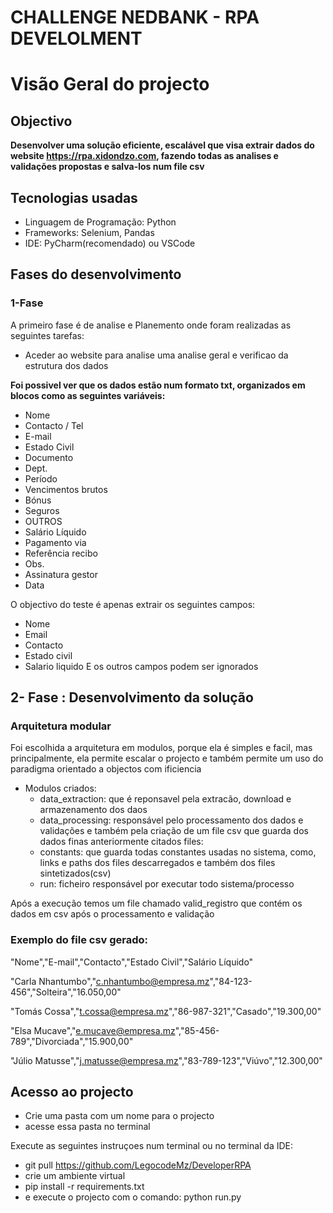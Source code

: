 # CHALLENGE NEDBANK - RPA DEVELOLMENT

# Visão Geral do projecto
## Objectivo
**Desenvolver uma solução eficiente, escalável que visa extrair dados do website https://rpa.xidondzo.com, fazendo todas as analises e validações propostas e salva-los num file csv**

## Tecnologias usadas
 - Linguagem de Programação: Python 
 - Frameworks: Selenium, Pandas 
 - IDE: PyCharm(recomendado) ou VSCode


## Fases do desenvolvimento
### 1-Fase
A primeiro fase é de analise e Planemento onde foram realizadas as seguintes tarefas:
 - Aceder ao website para analise uma analise geral e verificao da estrutura dos dados 

 **Foi possivel ver que os dados estão num formato txt, organizados em blocos como as seguintes variáveis:**
 - Nome
 - Contacto / Tel
 - E-mail
 - Estado Civil
 - Documento
 - Dept.
 - Período
 - Vencimentos brutos
 - Bónus
 - Seguros
 - OUTROS
 - Salário Líquido
 - Pagamento via
 - Referência recibo
 - Obs.
 - Assinatura gestor
 - Data

O objectivo do teste é apenas extrair os seguintes campos:
- Nome
- Email
- Contacto
- Estado civil
- Salario liquido
E os outros campos podem ser ignorados

## 2- Fase : Desenvolvimento da solução
### Arquitetura modular
Foi escolhida a arquitetura em modulos, porque ela é simples e facil, mas principalmente, ela permite escalar o projecto e também permite um uso do paradigma orientado a objectos com ificiencia
 - Modulos criados:
   - data_extraction: que é reponsavel pela extracão, download e armazenamento dos daos
   - data_processing: responsável pelo processamento dos dados e validações e também pela criação de um file csv que guarda dos dados finas anteriormente citados
 files:
   - constants: que guarda todas constantes usadas no sistema, como, links e paths dos files descarregados e também dos files sintetizados(csv)
   - run: ficheiro responsável por executar todo sistema/processo

Após a execução temos um file chamado valid_registro que contém os dados em csv após o processamento e validação



### Exemplo do file csv gerado:
"Nome","E-mail","Contacto","Estado Civil","Salário Líquido"

"Carla Nhantumbo","c.nhantumbo@empresa.mz","84-123-456","Solteira","16.050,00"

"Tomás Cossa","t.cossa@empresa.mz","86-987-321","Casado","19.300,00"

"Elsa Mucave","e.mucave@empresa.mz","85-456-789","Divorciada","15.900,00"

"Júlio Matusse","j.matusse@empresa.mz","83-789-123","Viúvo","12.300,00"


## Acesso ao projecto

- Crie uma pasta com um nome para o projecto 
- acesse essa pasta no terminal

Execute as seguintes instruçoes num terminal ou no terminal da IDE:

- git pull https://github.com/LegocodeMz/DeveloperRPA
- crie um ambiente virtual
- pip install -r requirements.txt
- e execute o projecto com o comando: python run.py
